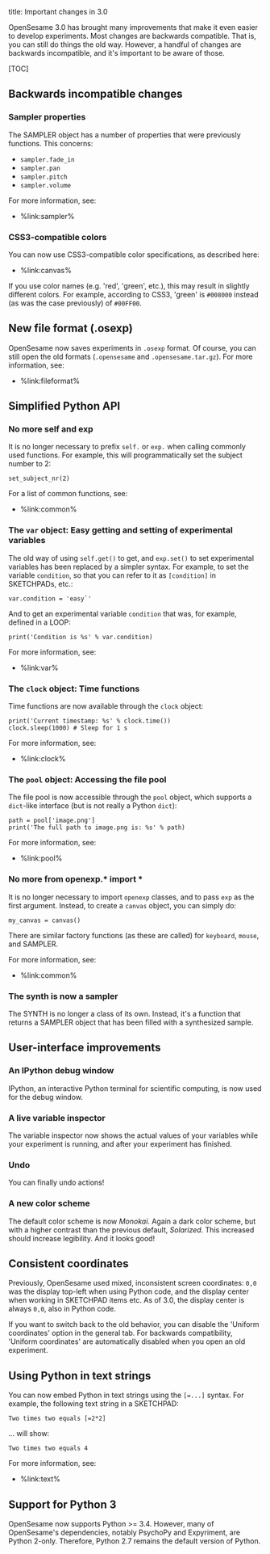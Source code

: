 title: Important changes in 3.0

OpenSesame 3.0 has brought many improvements that make it even easier to develop experiments. Most changes are backwards compatible. That is, you can still do things the old way. However, a handful of changes are backwards incompatible, and it's important to be aware of those.

[TOC]

## Backwards incompatible changes

### Sampler properties

The SAMPLER object has a number of properties that were previously functions. This concerns:

- `sampler.fade_in`
- `sampler.pan`
- `sampler.pitch`
- `sampler.volume`

For more information, see:

- %link:sampler%

### CSS3-compatible colors

You can now use CSS3-compatible color specifications, as described here:

- %link:canvas%

If you use color names (e.g. 'red', 'green', etc.), this may result in slightly different colors. For example, according to CSS3, 'green' is `#008000` instead (as was the case previously) of `#00FF00`.

## New file format (.osexp)

OpenSesame now saves experiments in `.osexp` format. Of course, you can still open the old formats (`.opensesame` and `.opensesame.tar.gz`). For more information, see:

- %link:fileformat%

## Simplified Python API

### No more self and exp

It is no longer necessary to prefix `self.` or `exp.` when calling commonly used functions. For example, this will programmatically set the subject number to 2:

~~~ .python
set_subject_nr(2)
~~~

For a list of common functions, see:

- %link:common%

### The `var` object: Easy getting and setting of experimental variables

The old way of using `self.get()` to get, and `exp.set()` to set experimental variables has been replaced by a simpler syntax. For example, to set the variable `condition`, so that you can refer to it as `[condition]` in SKETCHPADs, etc.:

~~~ .python
var.condition = 'easy`'
~~~

And to get an experimental variable `condition` that was, for example, defined in a LOOP:

~~~ .python
print('Condition is %s' % var.condition)
~~~

For more information, see:

- %link:var%

### The `clock` object: Time functions

Time functions are now available through the `clock` object:

~~~ .python
print('Current timestamp: %s' % clock.time())
clock.sleep(1000) # Sleep for 1 s
~~~

For more information, see:

- %link:clock%

### The `pool` object: Accessing the file pool

The file pool is now accessible through the `pool` object, which supports a `dict`-like interface (but is not really a Python `dict`):

~~~ .python
path = pool['image.png']
print('The full path to image.png is: %s' % path)
~~~

For more information, see:

- %link:pool%

### No more from openexp.* import *

It is no longer necessary to import `openexp` classes, and to pass `exp` as the first argument. Instead, to create a `canvas` object, you can simply do:

~~~ .python
my_canvas = canvas()
~~~

There are similar factory functions (as these are called) for `keyboard`, `mouse`, and SAMPLER.

For more information, see:

- %link:common%

### The synth is now a sampler

The SYNTH is no longer a class of its own. Instead, it's a function that returns a SAMPLER object that has been filled with a synthesized sample.

## User-interface improvements

### An IPython debug window

IPython, an interactive Python terminal for scientific computing, is now used for the debug window.

### A live variable inspector

The variable inspector now shows the actual values of your variables while your experiment is running, and after your experiment has finished.

### Undo

You can finally undo actions!

### A new color scheme

The default color scheme is now *Monokai*. Again a dark color scheme, but with a higher contrast than the previous default, *Solarized*. This increased should increase legibility. And it looks good!

## Consistent coordinates

Previously, OpenSesame used mixed, inconsistent screen coordinates: `0,0` was the display top-left when using Python code, and the display center when working in SKETCHPAD items etc. As of 3.0, the display center is always `0,0`, also in Python code.

If you want to switch back to the old behavior, you can disable the 'Uniform coordinates' option in the general tab. For backwards compatibility, 'Uniform coordinates' are automatically disabled when you open an old experiment.

## Using Python in text strings

You can now embed Python in text strings using the `[=...]` syntax. For example, the following text string in a SKETCHPAD:

~~~
Two times two equals [=2*2]
~~~

... will show:

~~~
Two times two equals 4
~~~

For more information, see:

- %link:text%

## Support for Python 3

OpenSesame now supports Python >= 3.4. However, many of OpenSesame's dependencies, notably PsychoPy and Expyriment, are Python 2-only. Therefore, Python 2.7 remains the default version of Python.
